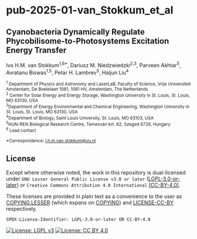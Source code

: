 # pub-2025-01-van_Stokkum_et_al

## Cyanobacteria Dynamically Regulate Phycobilisome-to-Photosystems Excitation Energy Transfer

Ivo H.M. van Stokkum<sup>1,6*</sup>, Dariusz M. Niedzwiedzki<sup>2,3</sup>, Parveen Akhtar<sup>5</sup>, Avratanu Biswas<sup>1,5</sup>, Petar H. Lambrev<sup>5</sup>, Haijun Liu<sup>4</sup>

<sub><sup>1</sup> Department of Physics and Astronomy and LaserLaB, Faculty of Science, Vrije Universiteit Amsterdam, De Boelelaan 1081, 1081 HV, Amsterdam, The Netherlands</sub><br>
<sub><sup>2</sup> Center for Solar Energy and Energy Storage, Washington University in St. Louis, St. Louis, MO 63130, USA</sub><br>
<sub><sup>3</sup>Department of Energy Environmental and Chemical Engineering, Washington University in St. Louis, St. Louis, MO 63130, USA </sub><br>
<sub><sup>4</sup>Department of Biology, Saint Louis University, St. Louis, MO 63103, USA </sub><br>
<sub><sup>5</sup>HUN-REN Biological Research Centre, Temesvári krt. 62, Szeged 6726, Hungary </sub><br>
<sub><sup>6</sup> Lead contact</sub>

<sub>*Correspondence: i.h.m.van.stokkum@vu.nl</sub>

<!-- [![DOI](https://zenodo.org/badge/DOI/10.5281/zenodo.7958154.svg)](https://doi.org/10.5281/zenodo.7958154) -->

## License

Except where otherwise noted, the work in this repository is dual-licensed under `GNU Lesser General Public License v3.0 or later` ([LGPL-3.0-or-later](https://spdx.org/licenses/LGPL-3.0-or-later.html)) or `Creative Commons Attribution 4.0 International` [(CC-BY-4.0)](https://spdx.org/licenses/CC-BY-4.0.html).

These licenses are provided in plain text as a convenience to the user as [COPYING.LESSER](COPYING.LESSER) (which expans on [COPYING](COPYING)) and [LICENSE-CC-BY](LICENSE-CC-BY) respectively.

`SPDX-License-Identifier: LGPL-3.0-or-later OR CC-BY-4.0`

[![License: LGPL v3](https://img.shields.io/badge/License-LGPL%20v3-blue.svg)](https://www.gnu.org/licenses/lgpl-3.0)
[![License: CC BY 4.0](https://img.shields.io/badge/License-CC%20BY%204.0-lightgrey.svg)](https://creativecommons.org/licenses/by/4.0/)

